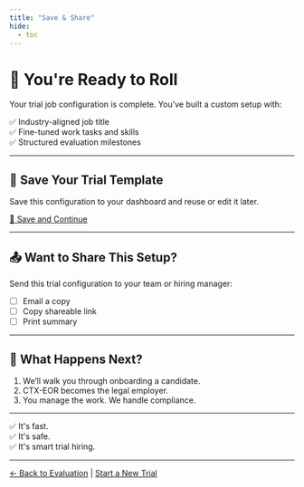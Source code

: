 ```yaml
---
title: "Save & Share"
hide:
  - toc
---
```


# 🎉 You're Ready to Roll

Your trial job configuration is complete. You’ve built a custom setup with:

✅ Industry-aligned job title  
✅ Fine-tuned work tasks and skills  
✅ Structured evaluation milestones

---

## 💾 Save Your Trial Template

Save this configuration to your dashboard and reuse or edit it later.

[🔐 Save and Continue](#)

---

## 📤 Want to Share This Setup?

Send this trial configuration to your team or hiring manager:

- [ ] Email a copy  
- [ ] Copy shareable link  
- [ ] Print summary

---

## 👀 What Happens Next?

1. We’ll walk you through onboarding a candidate.
2. CTX-EOR becomes the legal employer.
3. You manage the work. We handle compliance.

---

✅ It's fast.  
✅ It's safe.  
✅ It's smart trial hiring.

---

[← Back to Evaluation](evaluation-checkpoints.md) | [Start a New Trial](naics-start.md)
